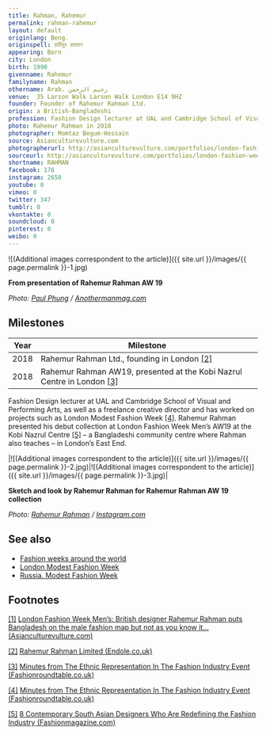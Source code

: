 ```yaml
---
title: Rahman, Rahemur
permalink: rahman-rahemur
layout: default
originlang: Beng.
originspell: রাহীমুর রাহমান
appearing: Born
city: London
birth: 1990
givenname: Rahemur
familyname: Rahman
othername: Arab. رحيم الرحمن
venue: 	35 Larson Walk Larson Walk London E14 9HZ
founder: Founder of Rahemur Rahman Ltd.
origin: a British-Bangladeshi
profession: Fashion Design lecturer at UAL and Cambridge School of Visual and Performing Arts, as well as a freelance creative director and has worked on projects such as London Modest Fashion Week
photo: Rahemur Rahman in 2018
photographer: Momtaz Begum-Hossain
source: Asianculturevulture.com
photographerurl: http://asianculturevulture.com/portfolios/london-fashion-week-men-british-designer-rahemur-rahman-puts-bangladesh-on-the-male-fashion-map-but-not-as-you-know-it/
sourceurl: http://asianculturevulture.com/portfolios/london-fashion-week-men-british-designer-rahemur-rahman-puts-bangladesh-on-the-male-fashion-map-but-not-as-you-know-it/
shortname: RAHMAN
facebook: 176
instagram: 2650
youtube: 0
vimeo: 0
twitter: 347
tumblr: 0
vkontakte: 0
soundcloud: 0
pinterest: 0
weibo: 0
---
```


<!---
To edit top block see
icon "Meta Data"
on right menu
Full edit instructions
indexmod.gq/edit
-->

![(Additional images correspondent to the article)]({{ site.url }}/images/{{ page.permalink }}-1.jpg)

**From presentation of Rahemur Rahman AW 19**

*Photo: [Paul Phung](http://www.anothermanmag.com/style-grooming/10679/rahemur-rahman-fashion-designer-interview-london-fashion-week-mens) / [Anothermanmag.com](http://www.anothermanmag.com/style-grooming/10679/rahemur-rahman-fashion-designer-interview-london-fashion-week-mens)*


## Milestones

|Year|Milestone|
|-|-|
|2018|Rahemur Rahman Ltd., founding in London <span id="a2">[\[2\]](#f2)</span>|
|2018|Rahemur Rahman AW19, presented at the Kobi Nazrul Centre in London <span id="a3">[\[3\]](#f3)</span>|

Fashion Design lecturer at UAL and Cambridge School of Visual and Performing Arts, as well as a freelance creative director and has worked on projects such as London Modest Fashion Week <span id="a4">[\[4\]](#f4)</span>. Rahemur Rahman presented his debut collection at London Fashion Week Men’s AW19 at the Kobi Nazrul Centre <span id="a5">[\[5\]](#f5)</span> – a Bangladeshi community centre where Rahman also teaches – in London’s East End.

|![(Additional images correspondent to the article)]({{ site.url }}/images/{{ page.permalink }}-2.jpg)|![(Additional images correspondent to the article)]({{ site.url }}/images/{{ page.permalink }}-3.jpg)|

**Sketch and look by Rahemur Rahman for Rahemur Rahman AW 19 collection**

*Photo: [Rahemur Rahman](https://www.instagram.com/rahemurrahman/) / [Instagram.com](https://www.instagram.com/rahemurrahman/)*

## See also

+ [Fashion weeks around the world](fashion-weeks-around-the-world)
+ [London Modest Fashion Week](london-modest-fashion-week)
+ [Russia. Modest Fashion Week](russia-modest-fashion-week)

## Footnotes

[[1]](#a1) <span id="f1"></span> [London Fashion Week Men’s: British designer Rahemur Rahman puts Bangladesh on the male fashion map but not as you know it… (Asianculturevulture.com)](http://asianculturevulture.com/portfolios/london-fashion-week-men-british-designer-rahemur-rahman-puts-bangladesh-on-the-male-fashion-map-but-not-as-you-know-it/)

[[2]](#a2) <span id="f2"></span> [Rahemur Rahman Limited (Endole.co.uk)](https://suite.endole.co.uk/insight/company/11684918-rahemur-rahman-limited)

[[3]](#a3) <span id="f2"></span> [Minutes from The Ethnic Representation In The Fashion Industry Event (Fashionroundtable.co.uk)](https://www.fashionroundtable.co.uk/news/ethnic-representation-in-the-fashion-industry-roundtable)

[[4]](#a4) <span id="f4"></span> [Minutes from The Ethnic Representation In The Fashion Industry Event (Fashionroundtable.co.uk)](https://www.fashionroundtable.co.uk/news/ethnic-representation-in-the-fashion-industry-roundtable)

[[5]](#a5) <span id="f5"></span> [8 Contemporary South Asian Designers Who Are Redefining the Fashion Industry (Fashionmagazine.com)](https://fashionmagazine.com/fashion/south-asian-designers/)
